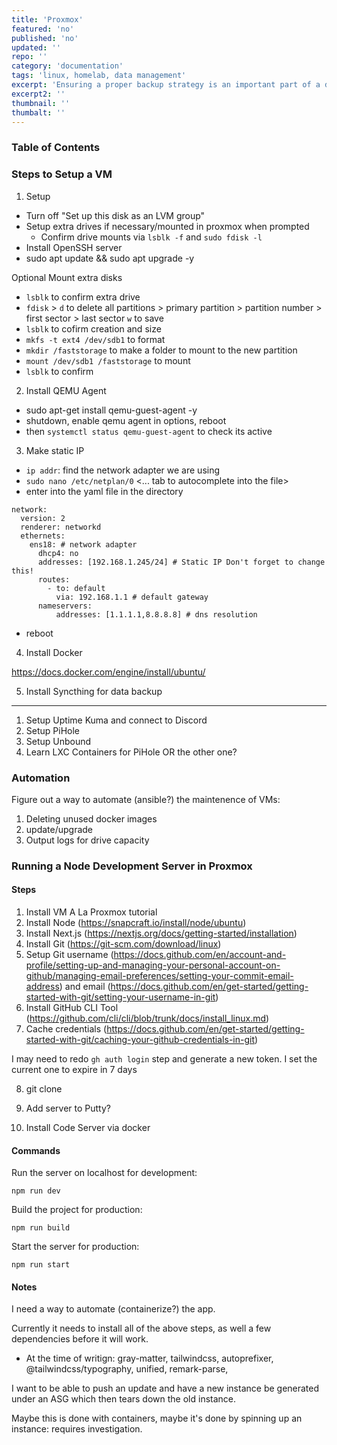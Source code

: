 ```yaml
---
title: 'Proxmox'
featured: 'no'
published: 'no'
updated: ''
repo: ''
category: 'documentation'
tags: 'linux, homelab, data management'
excerpt: 'Ensuring a proper backup strategy is an important part of a digital life.'
excerpt2: ''
thumbnail: ''
thumbalt: ''
---
```


### Table of Contents

### Steps to Setup a VM

1. Setup
- Turn off "Set up this disk as an LVM group"
- Setup extra drives if necessary/mounted in proxmox when prompted
  - Confirm drive mounts via `lsblk -f` and `sudo fdisk -l`
- Install OpenSSH server    
- sudo apt update && sudo apt upgrade -y

Optional Mount extra disks
- `lsblk` to confirm extra drive
- `fdisk` > `d` to delete all partitions > primary partition > partition number > first sector > last sector `w` to save
- `lsblk` to cofirm creation and size
- `mkfs -t ext4 /dev/sdb1` to format
- `mkdir /faststorage` to make a folder to mount to the new partition
- `mount /dev/sdb1 /faststorage` to mount
- `lsblk` to confirm

2. Install QEMU Agent
- sudo apt-get install qemu-guest-agent -y
- shutdown, enable qemu agent in options, reboot
- then `systemctl status qemu-guest-agent` to check its active

3. Make static IP
- `ip addr`: find the network adapter we are using
- `sudo nano /etc/netplan/0` <... tab to autocomplete into the file>
- enter into the yaml file in the directory

```
network:
  version: 2
  renderer: networkd
  ethernets:
    ens18: # network adapter
      dhcp4: no
      addresses: [192.168.1.245/24] # Static IP Don't forget to change this! 
      routes:
        - to: default
          via: 192.168.1.1 # default gateway 
      nameservers:
          addresses: [1.1.1.1,8.8.8.8] # dns resolution
```

- reboot

4. Install Docker

https://docs.docker.com/engine/install/ubuntu/

5. Install Syncthing for data backup



---

1. Setup Uptime Kuma and connect to Discord
2. Setup PiHole
3. Setup Unbound
4. Learn LXC Containers for PiHole OR the other one?


### Automation

Figure out a way to automate (ansible?) the maintenence of VMs:

1. Deleting unused docker images
2. update/upgrade
3. Output logs for drive capacity



### Running a Node Development Server in Proxmox

#### Steps

1. Install VM A La Proxmox tutorial
2. Install Node (https://snapcraft.io/install/node/ubuntu)
3. Install Next.js (https://nextjs.org/docs/getting-started/installation)
4. Install Git (https://git-scm.com/download/linux)
5. Setup Git username (https://docs.github.com/en/account-and-profile/setting-up-and-managing-your-personal-account-on-github/managing-email-preferences/setting-your-commit-email-address) and email (https://docs.github.com/en/get-started/getting-started-with-git/setting-your-username-in-git)
6. Install GitHub CLI Tool (https://github.com/cli/cli/blob/trunk/docs/install_linux.md)
7. Cache credentials (https://docs.github.com/en/get-started/getting-started-with-git/caching-your-github-credentials-in-git)


I may need to redo `gh auth login` step and generate a new token. I set the current one to expire in 7 days

8. git clone <repo>

9. Add server to Putty? 

9. Install Code Server via docker

#### Commands

Run the server on localhost for development:
```
npm run dev
```

Build the project for production:
```
npm run build
```

Start the server for production:
```
npm run start
```

#### Notes

I need a way to automate (containerize?) the app.

Currently it needs to install all of the above steps, as well a few dependencies before it will work.
- At the time of writign: gray-matter, tailwindcss, autoprefixer, @tailwindcss/typography, unified, remark-parse, 

I want to be able to push an update and have a new instance be generated under an ASG which then tears down the old instance.

Maybe this is done with containers, maybe it's done by spinning up an instance: requires investigation.


